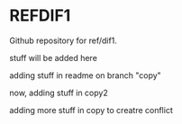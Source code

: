 # REFDIF1
Github repository for ref/dif1.

stuff will be added here

adding stuff in readme on branch "copy"

now, adding stuff in copy2

adding more stuff in copy to creatre conflict

